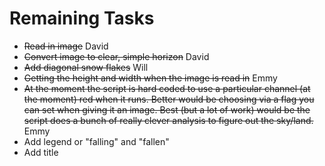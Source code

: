 Remaining Tasks
===========

* ~~Read in image~~ David
* ~~Convert image to clear, simple horizon~~ David
* ~~Add diagonal snow flakes~~ Will
* ~~Getting the height and width when the image is read in~~ Emmy
* ~~At the moment the script is hard coded to use a particular channel (at the moment) red when it runs. Better would be choosing via a flag you can set when giving it an image. Best (but a lot of work) would be the script does a bunch of really clever analysis to figure out the sky/land.~~ Emmy
* Add legend or "falling" and "fallen"
* Add title
